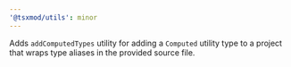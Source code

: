 ```yaml
---
'@tsxmod/utils': minor
---
```


Adds `addComputedTypes` utility for adding a `Computed` utility type to a project that wraps type aliases in the provided source file.
